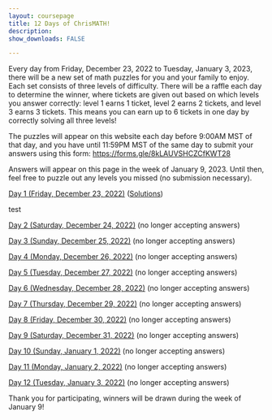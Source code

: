 ```yaml
---
layout: coursepage
title: 12 Days of ChrisMATH! 
description: 
show_downloads: FALSE

---
```


Every day from Friday, December 23, 2022 to Tuesday, January 3, 2023, there will be a new set of math puzzles for you and your family to enjoy. Each set consists of three levels of difficulty. There will be a raffle each day to determine the winner, where tickets are given out based on which levels you answer correctly: level 1 earns 1 ticket, level 2 earns 2 tickets, and level 3 earns 3 tickets. This means you can earn up to 6 tickets in one day by correctly solving all three levels!

The puzzles will appear on this website each day before 9:00AM MST of that day, and you have until 11:59PM MST of the same day to submit your answers using this form: <a href="https://forms.gle/8kLAUVSHCZCfKWT28">https://forms.gle/8kLAUVSHCZCfKWT28</a>

Answers will appear on this page in the week of January 9, 2023. Until then, feel free to puzzle out any levels you missed (no submission necessary).


<a href="https://RenertMath.github.io/12Days22/Day01_Star_Battle.pdf">Day 1 (Friday, December 23, 2022)</a> (<a href="https://RenertMath.github.io/12Days22/Day01_Star_Battle_solution.pdf">Solutions</a>)

<spoiler>test</spoiler>

<a href="https://RenertMath.github.io/12Days22/Day02_Gifts.pdf">Day 2 (Saturday, December 24, 2022)</a> (no longer accepting answers)

<a href="https://RenertMath.github.io/12Days22/Day03_Crossnumber.pdf">Day 3 (Sunday, December 25, 2022)</a> (no longer accepting answers)

<a href="https://RenertMath.github.io/12Days22/Day04_Shape_algebra.pdf">Day 4 (Monday, December 26, 2022)</a> (no longer accepting answers)

<a href="https://RenertMath.github.io/12Days22/Day05_Hidato.pdf">Day 5 (Tuesday, December 27, 2022)</a> (no longer accepting answers)

<a href="https://RenertMath.github.io/12Days22/Day06_Colours.pdf">Day 6 (Wednesday, December 28, 2022)</a> (no longer accepting answers)

<a href="https://RenertMath.github.io/12Days22/Day07_Area_maze.pdf">Day 7 (Thursday, December 29, 2022)</a> (no longer accepting answers)

<a href="https://RenertMath.github.io/12Days22/Day08_Shakashaka.pdf">Day 8 (Friday, December 30, 2022)</a> (no longer accepting answers)

<a href="https://RenertMath.github.io/12Days22/Day09_Conditional_probability.pdf">Day 9 (Saturday, December 31, 2022)</a> (no longer accepting answers)

<a href="https://RenertMath.github.io/12Days22/Day10_Sequences.pdf">Day 10 (Sunday, January 1, 2022)</a> (no longer accepting answers)

<a href="https://RenertMath.github.io/12Days22/Day11_Jigsaw_Sudoku.pdf">Day 11 (Monday, January 2, 2022)</a> (no longer accepting answers)

<a href="https://RenertMath.github.io/12Days22/Day12_Ciphers.pdf">Day 12 (Tuesday, January 3, 2022)</a> (no longer accepting answers)

Thank you for participating, winners will be drawn during the week of January 9!


